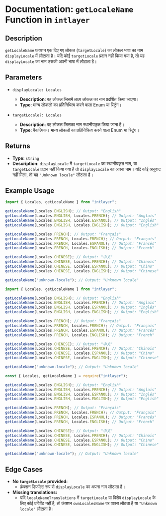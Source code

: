 # Documentation: `getLocaleName` Function in `intlayer`

## Description

`getLocaleName` फ़ंक्शन एक दिए गए लोकल (`targetLocale`) का लोकल भाषा का नाम `displayLocale` में लौटाता है। यदि कोई `targetLocale` प्रदान नहीं किया गया है, तो यह `displayLocale` का नाम उसकी अपनी भाषा में लौटाता है।

## Parameters

- `displayLocale: Locales`

  - **Description**: वह लोकल जिसमें लक्ष्य लोकल का नाम प्रदर्शित किया जाएगा।
  - **Type**: मान्य लोकलों का प्रतिनिधित्व करने वाला Enum या स्ट्रिंग।

- `targetLocale?: Locales`
  - **Description**: वह लोकल जिसका नाम स्थानीयकृत किया जाना है।
  - **Type**: वैकल्पिक। मान्य लोकलों का प्रतिनिधित्व करने वाला Enum या स्ट्रिंग।

## Returns

- **Type**: `string`
- **Description**: `displayLocale` में `targetLocale` का स्थानीयकृत नाम, या `targetLocale` प्रदान नहीं किया गया है तो `displayLocale` का अपना नाम। यदि कोई अनुवाद नहीं मिला, तो यह `"Unknown locale"` लौटाता है।

## Example Usage

```typescript codeFormat="typescript"
import { Locales, getLocaleName } from "intlayer";

getLocaleName(Locales.ENGLISH); // Output: "English"
getLocaleName(Locales.ENGLISH, Locales.FRENCH); // Output: "Anglais"
getLocaleName(Locales.ENGLISH, Locales.ESPANOL); // Output: "Inglés"
getLocaleName(Locales.ENGLISH, Locales.ENGLISH); // Output: "English"

getLocaleName(Locales.FRENCH); // Output: "Français"
getLocaleName(Locales.FRENCH, Locales.FRENCH); // Output: "Français"
getLocaleName(Locales.FRENCH, Locales.ESPANOL); // Output: "Francés"
getLocaleName(Locales.FRENCH, Locales.ENGLISH); // Output: "French"

getLocaleName(Locales.CHINESE); // Output: "中文"
getLocaleName(Locales.CHINESE, Locales.FRENCH); // Output: "Chinois"
getLocaleName(Locales.CHINESE, Locales.ESPANOL); // Output: "Chino"
getLocaleName(Locales.CHINESE, Locales.ENGLISH); // Output: "Chinese"

getLocaleName("unknown-locale"); // Output: "Unknown locale"
```

```javascript codeFormat="esm"
import { Locales, getLocaleName } from "intlayer";

getLocaleName(Locales.ENGLISH); // Output: "English"
getLocaleName(Locales.ENGLISH, Locales.FRENCH); // Output: "Anglais"
getLocaleName(Locales.ENGLISH, Locales.ESPANOL); // Output: "Inglés"
getLocaleName(Locales.ENGLISH, Locales.ENGLISH); // Output: "English"

getLocaleName(Locales.FRENCH); // Output: "Français"
getLocaleName(Locales.FRENCH, Locales.FRENCH); // Output: "Français"
getLocaleName(Locales.FRENCH, Locales.ESPANOL); // Output: "Francés"
getLocaleName(Locales.FRENCH, Locales.ENGLISH); // Output: "French"

getLocaleName(Locales.CHINESE); // Output: "中文"
getLocaleName(Locales.CHINESE, Locales.FRENCH); // Output: "Chinois"
getLocaleName(Locales.CHINESE, Locales.ESPANOL); // Output: "Chino"
getLocaleName(Locales.CHINESE, Locales.ENGLISH); // Output: "Chinese"

getLocaleName("unknown-locale"); // Output: "Unknown locale"
```

```javascript codeFormat="commonjs"
const { Locales, getLocaleName } = require("intlayer");

getLocaleName(Locales.ENGLISH); // Output: "English"
getLocaleName(Locales.ENGLISH, Locales.FRENCH); // Output: "Anglais"
getLocaleName(Locales.ENGLISH, Locales.ESPANOL); // Output: "Inglés"
getLocaleName(Locales.ENGLISH, Locales.ENGLISH); // Output: "English"

getLocaleName(Locales.FRENCH); // Output: "Français"
getLocaleName(Locales.FRENCH, Locales.FRENCH); // Output: "Français"
getLocaleName(Locales.FRENCH, Locales.ESPANOL); // Output: "Francés"
getLocaleName(Locales.FRENCH, Locales.ENGLISH); // Output: "French"

getLocaleName(Locales.CHINESE); // Output: "中文"
getLocaleName(Locales.CHINESE, Locales.FRENCH); // Output: "Chinois"
getLocaleName(Locales.CHINESE, Locales.ESPANOL); // Output: "Chino"
getLocaleName(Locales.CHINESE, Locales.ENGLISH); // Output: "Chinese"

getLocaleName("unknown-locale"); // Output: "Unknown locale"
```

## Edge Cases

- **No `targetLocale` provided:**
  - फ़ंक्शन डिफ़ॉल्ट रूप से `displayLocale` का अपना नाम लौटाता है।
- **Missing translations:**
  - यदि `localeNameTranslations` में `targetLocale` या विशेष `displayLocale` के लिए कोई प्रविष्टि नहीं है, तो फ़ंक्शन `ownLocalesName` पर वापस लौटता है या `"Unknown locale"` लौटाता है।
